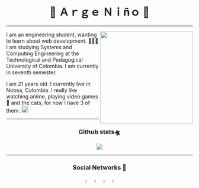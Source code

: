 <h1 align="center">💠 Ａｒｇｅ  Ｎｉñｏ 💠</h1>

---

<div>

<img src="https://media.giphy.com/media/IO2ICudgtBjby/giphy.gif" width="250" align="right"/>

<p align="left">
I am an engineering student, wanting to learn about web development. 👨🏻‍💻 I
am studying Systems and Computing Engineering at the Technological and
Pedagogical University of Colombia. I am currently in seventh semester.

I am 21 years old. I currently live in Nobsa, Colombia. I really like watching
anime, playing video games 👾 and the cats, for now I have 3 of
them. <img src="https://emojis.slackmojis.com/emojis/images/1588315024/8823/hyperkitty.gif?1588315024" width="18" />
</p>

</div>

---
<h3 align="center">Github stats🛸</h3>

<p align="center">
    <img align="center" src="https://github-readme-stats.vercel.app/api/top-langs/?username=argenh&layout=compact&theme=tokyonight" />
</p>

---
<h3 align="center">Social Networks 📱</h3>

<p align="center">
    <a href="https://www.linkedin.com/in/argeni%C3%B1o/"><img src="https://img.icons8.com/color/48/000000/linkedin.png" width="4%"/></a>
    <a href="https://twitter.com/NinoArge"><img src="https://img.icons8.com/color/48/000000/twitter.png" width="4%"/></a>
    <a href="https://www.instagram.com/arge.nino/"><img src="https://img.icons8.com/fluent/48/000000/instagram-new.png" width="4%"/></a>
    <a href="https://www.facebook.com/arge.nino"><img src="https://img.icons8.com/fluent/48/000000/facebook-new.png" width="4%"/></a>
</p>

